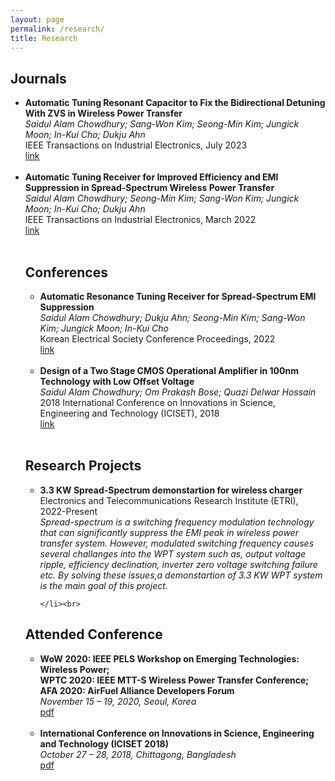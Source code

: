 ```yaml
---
layout: page
permalink: /research/
title: Research
---
```




<h2>Journals</h2>
<ul>
 <li>
		<b>Automatic Tuning Resonant Capacitor to Fix the Bidirectional Detuning With ZVS in Wireless Power Transfer</b><br>
		<i>Saidul Alam Chowdhury; Sang-Won Kim; Seong-Min Kim; Jungick Moon; In-Kui Cho; Dukju Ahn</i><br>
		IEEE Transactions on Industrial Electronics, July 2023<br>
		<a href="https://ieeexplore.ieee.org/document/10190168"><div class="color-button">link</div></a>
	</li><br>
 
 <li>
		<b>Automatic Tuning Receiver for Improved Efficiency and EMI Suppression in Spread-Spectrum Wireless Power Transfer</b><br>
		<i>Saidul Alam Chowdhury; Seong-Min Kim; Sang-Won Kim; Jungick Moon; In-Kui Cho; Dukju Ahn</i><br>
		IEEE Transactions on Industrial Electronics, March 2022<br>
		<a href="https://ieeexplore.ieee.org/document/9724146"><div class="color-button">link</div></a>
	</li><br>
	

<h2>Conferences</h2>
<ul>
 <li>
		<b>Automatic Resonance Tuning Receiver for Spread-Spectrum EMI Suppression</b><br>
		<i>Saidul Alam Chowdhury; Dukju Ahn; Seong-Min Kim; Sang-Won Kim; Jungick Moon; In-Kui Cho </i><br>
		Korean Electrical Society Conference Proceedings, 2022<br>
		<a href="https://www.dbpia.co.kr/Journal/articleDetail?nodeId=NODE11145020"><div class="color-button">link</div></a>
	</li><br>
 
 <li>
		<b>Design of a Two Stage CMOS Operational Amplifier in 100nm Technology with Low Offset Voltage</b><br>
		<i>Saidul Alam Chowdhury; Om Prakash Bose; Quazi Delwar Hossain</i><br>
		2018 International Conference on Innovations in Science, Engineering and Technology (ICISET), 2018<br>
		<a href="https://ieeexplore.ieee.org/document/8745659"><div class="color-button">link</div></a>
	</li><br>



<!-- 
	<li>
		<b>"Paper title #1"</b><br>
		<i>List of authors</i><br>
		Conference, Year<br>
		<a href=""><div class="color-button">pdf</div></a><a href=""><div class="color-button">cite</div></a><a href=""><div class="color-button">code</div></a>
	</li><br>
	 -->
</ul>

<h2>Research Projects</h2>
<ul>
	<li>
		<b>3.3 KW Spread-Spectrum demonstartion for wireless charger</b><br>
		Electronics and Telecommunications Research Institute (ETRI), 2022-Present<br>
		<!-- <b><i>Advisor: Dr. Ahn Dukju</i></b><br> -->
		<i>Spread-spectrum is a switching frequency modulation technology that can significantly suppress the EMI peak in wireless power transfer system. However, modulated switching frequency causes several challanges into the WPT system such as, output voltage ripple, efficiency declination, inverter zero voltage switching failure etc. By solving these issues,a demonstartion of 3.3 KW WPT system is the main goal of this project. </i> <br>
		
	</li><br>
	
<!-- 
	<li>
        <b>Project title</b><br>
        University, Duration<br>
        <i>Other details such as advisor's name may go here</i><br>
        <a href=""><div class="color-button">report</div></a><a href=""><div class="color-button">code</div></a>
    </li><br> 
-->



</ul>



<!-- 
<h2>Research Implementations</h2>
<ul>
	<li>
		<b>Title #1</b>: Brief description of this research implementation.<br>
		<a href=""><div class="color-button">paper</div></a><a href=""><div class="color-button">report</div></a><a href=""><div class="color-button">code</div></a>
	</li><br>
	<li>
		<b>Title #2</b>: Brief description of this research implementation.<br>
		<a href=""><div class="color-button">paper</div></a><a href=""><div class="color-button">report</div></a><a href=""><div class="color-button">code</div></a>
	</li><br>
</ul>
 -->
 
 <h2>Attended Conference</h2>
<ul>
<li>
		<b>WoW 2020: IEEE PELS Workshop on Emerging Technologies: Wireless Power;<br>   
                   WPTC 2020: IEEE MTT-S Wireless Power Transfer Conference; <br>
	           AFA 2020: AirFuel Alliance Developers Forum  </b><br>
		<i>November 15 – 19, 2020, Seoul, Korea </i><br>
		<a  href="Conference certificate-WOW.pdf"><div class="color-button">pdf</div></a>
	</li><br>
	<li>
		<b>International Conference on Innovations in Science, Engineering and Technology (ICISET 2018)</b><br>
		<i>October 27 – 28, 2018, Chittagong, Bangladesh</i><br>
		<a href="IEEE.pdf"><div class="color-button">pdf</div></a>
	</li><br>
